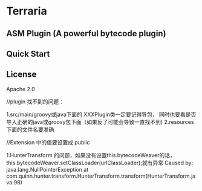 # Terraria


## ASM Plugin (A powerful bytecode plugin)



## Quick Start



## License

Apache 2.0

//plugin 找不到的问题：

1.src/main/groovy或java下面的 XXXPlugin类一定要记得导包，
同时也要看是否导入正确的java或groovy包下面（如果反了可能会导致一直找不到)
2.resources 下面的文件名要准确

//Extension 中的值要设置成 public

1.HunterTransform 的问题，如果没有设置this.bytecodeWeaver的话，   this.bytecodeWeaver.setClassLoader(urlClassLoader);就有异常
Caused by: java.lang.NullPointerException
at com.quinn.hunter.transform.HunterTransform.transform(HunterTransform.java:98)
